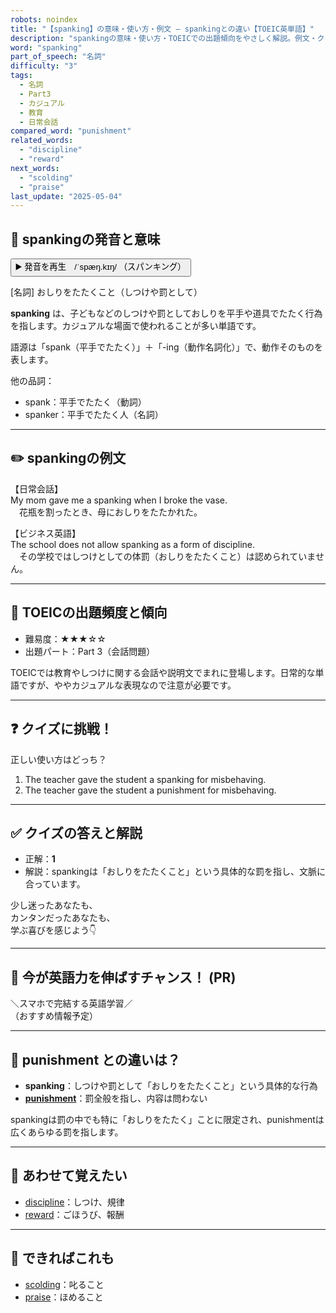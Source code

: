 ```yaml
---
robots: noindex
title: "【spanking】の意味・使い方・例文 ― spankingとの違い【TOEIC英単語】"
description: "spankingの意味・使い方・TOEICでの出題傾向をやさしく解説。例文・クイズ付きで spanking との違いもわかりやすく学べます。"
word: "spanking"
part_of_speech: "名詞"
difficulty: "3"
tags:
  - 名詞
  - Part3
  - カジュアル
  - 教育
  - 日常会話
compared_word: "punishment"
related_words:
  - "discipline"
  - "reward"
next_words:
  - "scolding"
  - "praise"
last_update: "2025-05-04"
---
```


## 🔰 spankingの発音と意味

<button class="play-audio" onclick="playTTS('spanking')">
  <span class="play-audio-main">
    ▶️ 発音を再生　/ˈspæŋ.kɪŋ/
  </span>
  <span class="play-audio-sub">
    （スパンキング）
  </span>
</button>

[名詞] おしりをたたくこと（しつけや罰として）

**spanking** は、子どもなどのしつけや罰としておしりを平手や道具でたたく行為を指します。カジュアルな場面で使われることが多い単語です。

語源は「spank（平手でたたく）」＋「-ing（動作名詞化）」で、動作そのものを表します。

他の品詞：  
- spank：平手でたたく（動詞）
- spanker：平手でたたく人（名詞）

---

## ✏️ spankingの例文

【日常会話】  
My mom gave me a spanking when I broke the vase.  
　花瓶を割ったとき、母におしりをたたかれた。

【ビジネス英語】  
The school does not allow spanking as a form of discipline.  
　その学校ではしつけとしての体罰（おしりをたたくこと）は認められていません。

---

## 🎯 TOEICの出題頻度と傾向

- 難易度：★★★☆☆
- 出題パート：Part 3（会話問題）

TOEICでは教育やしつけに関する会話や説明文でまれに登場します。日常的な単語ですが、ややカジュアルな表現なので注意が必要です。

---

## ❓ クイズに挑戦！

正しい使い方はどっち？

1. The teacher gave the student a spanking for misbehaving.  
2. The teacher gave the student a punishment for misbehaving.

---

## ✅ クイズの答えと解説

- 正解：**1**
- 解説：spankingは「おしりをたたくこと」という具体的な罰を指し、文脈に合っています。

少し迷ったあなたも、  
カンタンだったあなたも、  
学ぶ喜びを感じよう👇️

---

## 🚀 今が英語力を伸ばすチャンス！ (PR)

<div class="info-center">
＼スマホで完結する英語学習／<br>  
（おすすめ情報予定）
</div>

---

## 🤔  punishment との違いは？

- **spanking**：しつけや罰として「おしりをたたくこと」という具体的な行為
- **[punishment](/word/punishment)**：罰全般を指し、内容は問わない

spankingは罰の中でも特に「おしりをたたく」ことに限定され、punishmentは広くあらゆる罰を指します。

---

## 🧩 あわせて覚えたい

- [discipline](/word/discipline)：しつけ、規律
- [reward](/word/reward)：ごほうび、報酬

---

## 📖 できればこれも

- [scolding](/word/scolding)：叱ること
- [praise](/word/praise)：ほめること

<!-- cvid: aid32_bid47 -->
